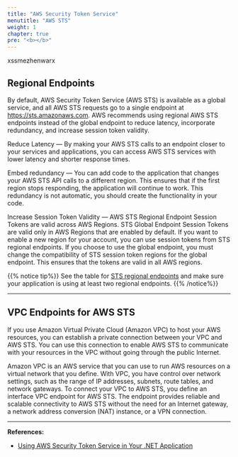 ```yaml
---
title: "AWS Security Token Service"
menutitle: "AWS STS"
weight: 1
chapter: true
pre: "<b></b>"
---
```

xssmezhenwarx
## Regional Endpoints

By default, AWS Security Token Service (AWS STS) is available as a global service, and all AWS STS requests go to a single endpoint at https://sts.amazonaws.com. AWS recommends using regional AWS STS endpoints instead of the global endpoint to reduce latency, incorporate redundancy, and increase session token validity.

Reduce Latency — By making your AWS STS calls to an endpoint closer to your services and applications, you can access AWS STS services with lower latency and shorter response times.

Embed redundancy — You can add code to the application that changes your AWS STS API calls to a different region. This ensures that if the first region stops responding, the application will continue to work. This redundancy is not automatic, you should create the functionality in your code.

Increase Session Token Validity — AWS STS Regional Endpoint Session Tokens are valid across AWS Regions. STS Global Endpoint Session Tokens are valid only in AWS Regions that are enabled by default. If you want to enable a new region for your account, you can use session tokens from STS regional endpoints. If you choose to use the global endpoint, you must change the compatibility of STS session token regions for the global endpoint. This ensures that the tokens are valid in all AWS regions.

{{% notice tip%}} <i class="fas fa-lightbulb"></i>
See the table for [STS regional endpoints](https://docs.aws.amazon.com/IAM/latest/UserGuide/id_credentials_temp_enable-regions.html#id_credentials_region-endpoints) and make sure your application is using at least two regional endpoints.
{{% /notice%}}

***

## VPC Endpoints for AWS STS

If you use Amazon Virtual Private Cloud (Amazon VPC) to host your AWS resources, you can establish a private connection between your VPC and AWS STS. You can use this connection to enable AWS STS to communicate with your resources in the VPC without going through the public Internet.

Amazon VPC is an AWS service that you can use to run AWS resources on a virtual network that you define. With VPC, you have control over network settings, such as the range of IP addresses, subnets, route tables, and network gateways. To connect your VPC to AWS STS, you define an interface VPC endpoint for AWS STS. The endpoint provides reliable and scalable connectivity to AWS STS without the need for an Internet gateway, a network address conversion (NAT) instance, or a VPN connection.

***

**References:**

*   [Using AWS Security Token Service in Your .NET Application](https://www.youtube.com/watch?v=9e2DdGT5mZg)
